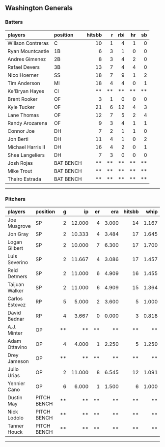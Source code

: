 ## Washington Generals

### Batters

 
|players           |position  | hitsbb|  r| rbi| hr| sb| 
|:-----------------|:---------|------:|--:|---:|--:|--:| 
|Willson Contreras |C         |     10|  1|   4|  1|  0| 
|Ryan Mountcastle  |1B        |      6|  3|   1|  0|  0| 
|Andres Gimenez    |2B        |      8|  3|   4|  2|  0| 
|Rafael Devers     |3B        |     13|  7|   4|  4|  0| 
|Nico Hoerner      |SS        |     18|  7|   9|  1|  2| 
|Tim Anderson      |MI        |     18|  4|   4|  0|  1| 
|Ke'Bryan Hayes    |CI        |     **| **|  **| **| **| 
|Brent Rooker      |OF        |      3|  1|   0|  0|  0| 
|Kyle Tucker       |OF        |     21|  6|  12|  4|  3| 
|Lane Thomas       |OF        |     12|  7|   5|  2|  4| 
|Randy Arozarena   |OF        |      9|  3|   4|  1|  1| 
|Connor Joe        |DH        |      7|  2|   1|  1|  0| 
|Jon Berti         |DH        |     11|  4|   1|  0|  2| 
|Michael Harris II |DH        |     16|  4|   2|  0|  1| 
|Shea Langeliers   |DH        |      7|  3|   0|  0|  0| 
|Josh Rojas        |BAT BENCH |     **| **|  **| **| **| 
|Mike Trout        |BAT BENCH |     **| **|  **| **| **| 
|Thairo Estrada    |BAT BENCH |     **| **|  **| **| **| 


* * *

### Pitchers

 
|players        |position    |  g|     ip| er|   era| hitsbb|  whip| so|  w| sv| 
|:--------------|:-----------|--:|------:|--:|-----:|------:|-----:|--:|--:|--:| 
|Joe Musgrove   |SP          |  2| 12.000|  4| 3.000|     14| 1.167| 13|  1|  0| 
|Jon Gray       |SP          |  2| 10.333|  4| 3.484|     17| 1.645|  8|  0|  0| 
|Logan Gilbert  |SP          |  2| 10.000|  7| 6.300|     17| 1.700| 10|  1|  0| 
|Luis Severino  |SP          |  2| 11.667|  4| 3.086|     17| 1.457|  8|  1|  0| 
|Reid Detmers   |SP          |  2| 11.000|  6| 4.909|     16| 1.455| 15|  0|  0| 
|Taijuan Walker |SP          |  2| 11.000|  6| 4.909|     15| 1.364|  9|  1|  0| 
|Carlos Estevez |RP          |  5|  5.000|  2| 3.600|      5| 1.000|  5|  1|  2| 
|David Bednar   |RP          |  4|  3.667|  0| 0.000|      3| 0.818|  5|  0|  2| 
|A.J. Minter    |OP          | **|     **| **|    **|     **|    **| **| **| **| 
|Adam Ottavino  |OP          |  4|  4.000|  1| 2.250|      5| 1.250|  0|  0|  0| 
|Drey Jameson   |OP          | **|     **| **|    **|     **|    **| **| **| **| 
|Julio Urias    |OP          |  2| 11.000|  8| 6.545|     12| 1.091|  9|  1|  0| 
|Yennier Cano   |OP          |  6|  6.000|  1| 1.500|      6| 1.000|  4|  0|  0| 
|Dustin May     |PITCH BENCH | **|     **| **|    **|     **|    **| **| **| **| 
|Nick Lodolo    |PITCH BENCH | **|     **| **|    **|     **|    **| **| **| **| 
|Tanner Houck   |PITCH BENCH | **|     **| **|    **|     **|    **| **| **| **| 


* * *


